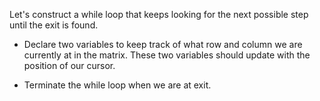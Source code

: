<!--title={Starting with a While Loop}-->

<!--badges={Python:5,Algorithms:8}-->

<!--concepts={While Loops}-->

Let's construct a while loop that keeps looking for the next possible step until the exit is found. 

- Declare two variables to keep track of what row and column we are currently at in the matrix. These two variables should update with the position of our cursor. 

- Terminate the while loop when we are at exit.


